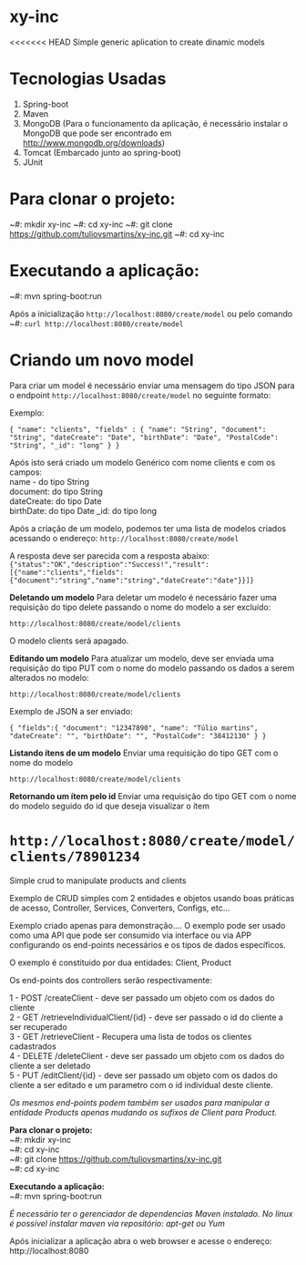 # xy-inc

<<<<<<< HEAD
Simple generic aplication to create dinamic models

# Tecnologias Usadas

1. Spring-boot
2. Maven
3. MongoDB (Para o funcionamento da aplicação, é necessário instalar o MongoDB que pode ser encontrado em http://www.mongodb.org/downloads) 
4. Tomcat (Embarcado junto ao spring-boot)
5. JUnit

# Para clonar o projeto:

~#: mkdir xy-inc
~#: cd xy-inc
~#: git clone https://github.com/tuliovsmartins/xy-inc.git
~#: cd xy-inc

# Executando a aplicação:

~#: mvn spring-boot:run

Após a inicialização `http://localhost:8080/create/model` ou pelo comando ~#: `curl http://localhost:8080/create/model`

# Criando um novo model

Para criar um model é necessário enviar uma mensagem do tipo JSON para o endpoint `http://localhost:8080/create/model` no seguinte formato:

Exemplo: 

`{
	"name": "clients",
	"fields" : {
		"name": "String",
		"document": "String",
		"dateCreate": "Date",
		"birthDate": "Date",
		"PostalCode": "String",
		"_id": "long"
	}
}`

Após isto será criado um modelo Genérico com nome clients e com os campos:  
name - do tipo String  
document: do tipo String  
dateCreate: do tipo Date  
birthDate: do tipo Date
_id: do tipo long

Após a criação de um modelo, podemos ter uma lista de modelos criados acessando o endereço: 
`http://localhost:8080/create/model`

A resposta deve ser parecida com a resposta abaixo:
`{"status":"OK","description":"Success!","result":[{"name":"clients","fields":{"document":"string","name":"string","dateCreate":"date"}}]}`

**Deletando um modelo**
Para deletar um modelo é necessário fazer uma requisição do tipo delete passando o nome do modelo a ser excluído:

`http://localhost:8080/create/model/clients`

O modelo clients será apagado.


**Editando um modelo**
Para atualizar um modelo, deve ser enviada uma requisição do tipo PUT com o nome do modelo passando os dados a serem alterados no modelo:

`http://localhost:8080/create/model/clients`

Exemplo de JSON a ser enviado: 

`{
	"fields":{
		"document": "12347890",
		"name": "Túlio martins",
		"dateCreate": "",
		"birthDate": "",
		"PostalCode": "38412130"
	}
}`


**Listando ítens de um modelo**
Enviar uma requisição do tipo GET com o nome do modelo

`http://localhost:8080/create/model/clients`


**Retornando um ítem pelo id**
Enviar uma requisição do tipo GET com o nome do modelo seguido do id que deseja visualizar o ítem

`http://localhost:8080/create/model/clients/78901234`
=======
Simple crud to manipulate products and clients

Exemplo de CRUD simples com 2 entidades e objetos usando boas práticas de acesso, Controller, Services, Converters, Configs, etc...

Exemplo criado apenas para demonstração....
O exemplo pode ser usado como uma API que pode ser consumido via interface ou via APP configurando os end-points necessários e os tipos de dados específicos.

O exemplo é constituido por dua entidades: Client, Product

Os end-points dos controllers serão respectivamente:

1 - POST /createClient - deve ser passado um objeto com os dados do cliente  
2 - GET /retrieveIndividualClient/{id} - deve ser passado o id do cliente a ser recuperado  
3 - GET /retrieveClient - Recupera uma lista de todos os clientes cadastrados  
4 - DELETE /deleteClient - deve ser passado um objeto com os dados do cliente a ser deletado  
5 - PUT /editClient/{id} - deve ser passado um objeto com os dados do cliente a ser editado e um parametro com o id individual deste cliente.  

*Os mesmos end-points podem também ser usados para manipular a entidade Products apenas mudando os sufixos de Client para Product.*

**Para clonar o projeto:**  
~#: mkdir xy-inc  
~#: cd xy-inc  
~#: git clone https://github.com/tuliovsmartins/xy-inc.git  
~#: cd xy-inc  

**Executando a aplicação:**  
~#: mvn spring-boot:run  

*É necessário ter o gerenciador de dependencias Maven instalado.*
*No linux é possível instalar maven via repositório: apt-get ou Yum*



Após inicializar a aplicação abra o web browser e acesse o endereço:
http://localhost:8080
